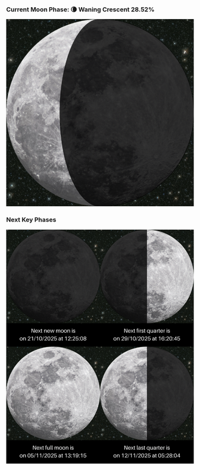 ### Current Moon Phase: 🌘 Waning Crescent 28.52%
![Moon Phase](moonphase.png)
### Next Key Phases
![Gallery](gallery.png)